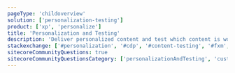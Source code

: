 ```yaml
---
pageType: 'childoverview'
solution: ['personalization-testing']
product: ['xp', 'personalize']
title: 'Personalization and Testing'
description: 'Deliver personalized content and test which content is working.'
stackexchange: ['#personalization', '#cdp', '#content-testing', '#fxm', '#universal-tracker']
sitecoreCommunityQuestions: true
sitecoreCommunityQuestionsCategory: ['personalizationAndTesting', 'customerDataManagement', 'experiencePlatform']
---
```

